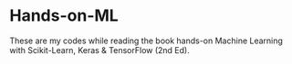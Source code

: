 # Hands-on-ML
These are my codes while reading the book hands-on Machine Learning with Scikit-Learn, Keras &amp; TensorFlow (2nd Ed).

